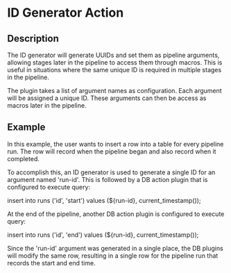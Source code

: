 # ID Generator Action

Description
-----------

The ID generator will generate UUIDs and set them as pipeline arguments, allowing stages later in
the pipeline to access them through macros. This is useful in situations where the same
unique ID is required in multiple stages in the pipeline.

The plugin takes a list of argument names as configuration. Each argument will be assigned a unique
ID. These arguments can then be access as macros later in the pipeline.

Example
-------

In this example, the user wants to insert a row into a table for every pipeline run.
The row will record when the pipeline began and also record when it completed.

To accomplish this, an ID generator is used to generate a single ID for an argument named 'run-id'.
This is followed by a DB action plugin that is configured to execute query:

insert into runs ('id', 'start') values (${run-id}, current_timestamp());

At the end of the pipeline, another DB action plugin is configured to execute query:

insert into runs ('id', 'end') values (${run-id}, current_timestamp());

Since the 'run-id' argument was generated in a single place, the DB plugins will modify the same row,
resulting in a single row for the pipeline run that records the start and end time.
